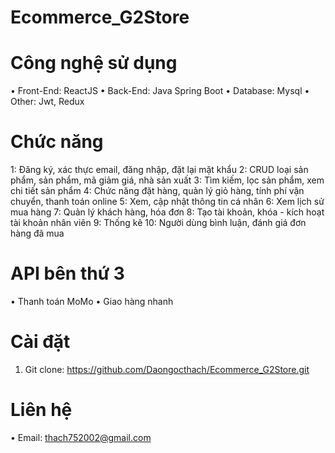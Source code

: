 # Ecommerce_G2Store
# Công nghệ sử dụng
•	Front-End: ReactJS
•	Back-End: Java Spring Boot
•	Database: Mysql
•	Other: Jwt, Redux 
# Chức năng
1: Đăng ký, xác thực email, đăng nhập, đặt lại mặt khẩu
2: CRUD loại sản phẩm, sản phẩm, mã giảm giá, nhà sản xuất
3: Tìm kiếm, lọc sản phẩm, xem chi tiết sản phẩm
4: Chức năng đặt hàng, quản lý giỏ hàng, tính phí vận chuyển, thanh toán online
5: Xem, cập nhật thông tin cá nhân
6: Xem lịch sử mua hàng
7: Quản lý khách hàng, hóa đơn
8: Tạo tài khoản, khóa - kích hoạt tài khoản nhân viên
9: Thống kê
10: Người dùng bình luận, đánh giá đơn hàng đã mua
# API bên thứ 3
•	Thanh toán MoMo
•	Giao hàng nhanh
# Cài đặt 
1.	Git clone: https://github.com/Daongocthach/Ecommerce_G2Store.git
# Liên hệ
•	Email: thach752002@gmail.com


